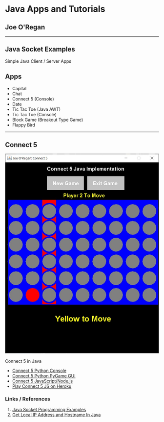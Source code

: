 # Java Apps and Tutorials
## Joe O'Regan

---

## Java Socket Examples

Simple Java Client / Server Apps


## Apps

* Capital
* Chat
* Connect 5 (Console)
* Date
* Tic Tac Toe (Java AWT)
* Tic Tac Toe (Console)
* Block Game (Breakout Type Game)
* Flappy Bird

---

## Connect 5

![Connect 5 Java](https://raw.githubusercontent.com/joeaoregan/Java-AppsAndTutorials/master/Screenshots/Connect5Java.jpg "Connect 5 Java")

Connect 5 in Java

* [Connect 5 Python Console](https://github.com/joeaoregan/Python-GamesAndTutorials/tree/master/Connect5-Console)
* [Connect 5 Python PyGame GUI](https://github.com/joeaoregan/Python-GamesAndTutorials/tree/master/Connect5-GUI)
* [Connect 5 JavaScript/Node.js](https://github.com/joeaoregan/Connect5-JS)
* [Play Connect 5 JS on Heroku](https://connect5-jor.herokuapp.com/)

### Links / References


1. [Java Socket Programming Examples](http://cs.lmu.edu/~ray/notes/javanetexamples/)
2. [Get Local IP Address and Hostname In Java](http://www.technicalkeeda.com/java-tutorials/get-local-ip-address-and-hostname-in-java)
